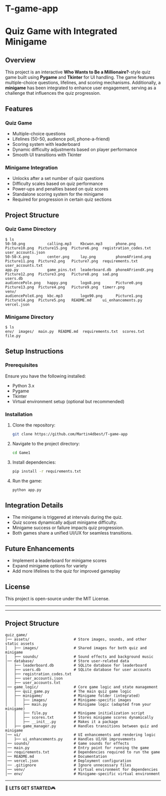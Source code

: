 # T-game-app

# Quiz Game with Integrated Minigame

## Overview

This project is an interactive **Who Wants to Be a Millionaire?**-style quiz game built using **Pygame** and **Tkinter** for UI handling. The game features multiple-choice questions, lifelines, and scoring mechanisms. Additionally, a **minigame** has been integrated to enhance user engagement, serving as a challenge that influences the quiz progression.

## Features

### Quiz Game

- Multiple-choice questions
- Lifelines (50-50, audience poll, phone-a-friend)
- Scoring system with leaderboard
- Dynamic difficulty adjustments based on player performance
- Smooth UI transitions with Tkinter

### Minigame Integration

- Unlocks after a set number of quiz questions
- Difficulty scales based on quiz performance
- Power-ups and penalties based on quiz scores
- Standalone scoring system for the minigame
- Required for progression in certain quiz sections

## Project Structure

### **Quiz Game Directory**

```
$ ls
50-50.png          calling.mp3    Kbcwon.mp3      phone.png          Picture10.png  Picture15.png  Picture6.png  registration_codes.txt  user_accounts.json
50-50-X.png        center.png     lay.png         phoneAFriend.png   Picture11.png  Picture2.png   Picture7.png  requirements.txt        user_accounts.txt
app.py             game_pins.txt  leaderboard.db  phoneAFriendX.png  Picture12.png  Picture3.png   Picture8.png  sad.png                 users.db
audiencePole.png   happy.png      logo8.png       Picture0.png       Picture13.png  Picture4.png   Picture9.png  timerr.png              venv/
audiencePoleX.png  kbc.mp3        logo90.png      Picture1.png       Picture14.png  Picture5.png   README.md     ui_enhancements.py      vercel.json      
```

### **Minigame Directory**

```
$ ls
env/  images/  main.py  README.md  requirements.txt  scores.txt  file.py
```

## Setup Instructions

### Prerequisites

Ensure you have the following installed:

- Python 3.x
- Pygame
- Tkinter
- Virtual environment setup (optional but recommended)

### Installation

1. Clone the repository:

   ```sh
   git clone https://github.com/Martin4dbest/T-game-app
   ```

2. Navigate to the project directory:

   ```sh
   cd Game1
   ```

3. Install dependencies:

   ```sh
   pip install -r requirements.txt
   ```

4. Run the game:

   ```sh
   python app.py
   ```

## Integration Details

- The minigame is triggered at intervals during the quiz.
- Quiz scores dynamically adjust minigame difficulty.
- Minigame success or failure impacts quiz progression.
- Both games share a unified UI/UX for seamless transitions.

## Future Enhancements

- Implement a leaderboard for minigame scores
- Expand minigame options for variety
- Add more lifelines to the quiz for improved gameplay

## License

This project is open-source under the MIT License.

---



---

## **Project Structure**

```
quiz_game/
│── assets/                    # Store images, sounds, and other static assets
│   ├── images/                # Shared images for both quiz and minigame
│   ├── sounds/                # Sound effects and background music
│── database/                  # Store user-related data
│   ├── leaderboard.db         # SQLite database for leaderboard
│   ├── users.db               # SQLite database for user accounts
│   ├── registration_codes.txt
│   ├── user_accounts.json
│   ├── user_accounts.txt
│── game_logic/                # Core game logic and state management
│   ├── quiz_game.py           # The main quiz game logic
│   ├── minigame/              # Minigame folder (integrated)
│   │   ├── images/            # Minigame-specific images
│   │   ├── main.py            # Minigame logic (adapted from your minigame)
│   │   ├── file.py            # Minigame initialization script
│   │   ├── scores.txt         # Stores minigame scores dynamically
│   │   ├── __init__.py        # Makes it a package
│   ├── game_manager.py        # Handles transitions between quiz and minigame
│── ui/                        # UI enhancements and rendering logic
│   ├── ui_enhancements.py     # Handles UI/UX improvements
│── sounds/                    # Game sounds for effects
│── main.py                    # Entry point for running the game
│── requirements.txt           # Dependencies required to run the game
│── README.md                  # Documentation
│── vercel.json                # Deployment configuration
│── .gitignore                 # Ignore unnecessary files
│── venv/                      # Virtual environment for dependencies
│── env/                       # Minigame-specific virtual environment
```

---



🚀 **LETS GET STARTED**🎮
